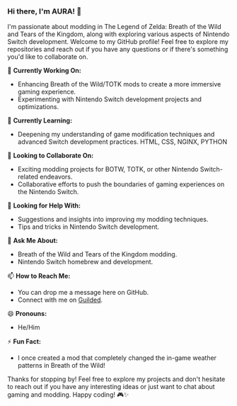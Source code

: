 ### Hi there, I'm AURA! 👋

I'm passionate about modding in The Legend of Zelda: Breath of the Wild and Tears of the Kingdom, along with exploring various aspects of Nintendo Switch development. Welcome to my GitHub profile! Feel free to explore my repositories and reach out if you have any questions or if there's something you'd like to collaborate on.

🔭 **Currently Working On:**
- Enhancing Breath of the Wild/TOTK mods to create a more immersive gaming experience.
- Experimenting with Nintendo Switch development projects and optimizations.

🌱 **Currently Learning:**
- Deepening my understanding of game modification techniques and advanced Switch development practices. HTML, CSS, NGINX, PYTHON

👯 **Looking to Collaborate On:**
- Exciting modding projects for BOTW, TOTK, or other Nintendo Switch-related endeavors.
- Collaborative efforts to push the boundaries of gaming experiences on the Nintendo Switch.

🤔 **Looking for Help With:**
- Suggestions and insights into improving my modding techniques.
- Tips and tricks in Nintendo Switch development.

💬 **Ask Me About:**
- Breath of the Wild and Tears of the Kingdom modding.
- Nintendo Switch homebrew and development.

📫 **How to Reach Me:**
- You can drop me a message here on GitHub.
- Connect with me on [Guilded](https://www.guilded.gg/r/zzlO532BMj?i=mpPPljWm).

😄 **Pronouns:**
- He/Him

⚡ **Fun Fact:**
- I once created a mod that completely changed the in-game weather patterns in Breath of the Wild!

Thanks for stopping by! Feel free to explore my projects and don't hesitate to reach out if you have any interesting ideas or just want to chat about gaming and modding. Happy coding! 🎮✨
